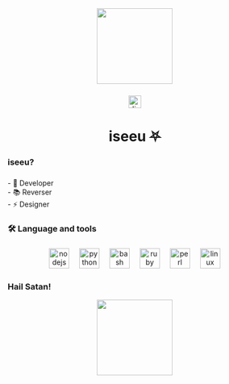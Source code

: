 <div align="center">
  <img height="150" src="https://i.pinimg.com/originals/6b/06/f7/6b06f7165d1c3b69cda78fd23362c2c4.gif"  />
</div>

###

<div align="center">
  <img src="https://img.shields.io/static/v1?message=Discord&logo=discord&label=&color=8B0000&logoColor=white&labelColor=&style=for-the-badge" height="25" alt="discord logo"  />
</div>

###

<h1 align="center">iseeu ⛧</h1>

###

<h3 align="left">iseeu?</h3>

###

<p align="left">- 🔭 Developer<br>- 📚 Reverser<br>- ⚡ Designer</p>

###

<h3 align="left">🛠 Language and tools</h3>

###

<div align="center">
  <img src="https://cdn.jsdelivr.net/gh/devicons/devicon/icons/nodejs/nodejs-original.svg" height="40" alt="nodejs logo"  />
  <img width="12" />
  <img src="https://cdn.jsdelivr.net/gh/devicons/devicon/icons/python/python-original.svg" height="40" alt="python logo"  />
  <img width="12" />
  <img src="https://cdn.jsdelivr.net/gh/devicons/devicon/icons/bash/bash-original.svg" height="40" alt="bash logo"  />
  <img width="12" />
  <img src="https://cdn.jsdelivr.net/gh/devicons/devicon/icons/ruby/ruby-original.svg" height="40" alt="ruby logo"  />
  <img width="12" />
  <img src="https://cdn.jsdelivr.net/gh/devicons/devicon/icons/perl/perl-original.svg" height="40" alt="perl logo"  />
  <img width="12" />
  <img src="https://cdn.jsdelivr.net/gh/devicons/devicon/icons/linux/linux-original.svg" height="40" alt="linux logo"  />
</div>

###

<h3 align="left">Hail Satan!</h3>

<div align="center">
  <img height="150" src="https://i.pinimg.com/originals/44/35/66/443566d100a7a982eb55f6d9eedf4be9.gif"  />
</div>
